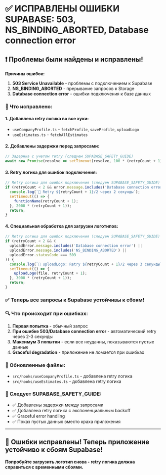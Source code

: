 # ✅ ИСПРАВЛЕНЫ ОШИБКИ SUPABASE: 503, NS_BINDING_ABORTED, Database connection error

## ❗ Проблемы были найдены и исправлены!

**Причины ошибок:**
1. **503 Service Unavailable** - проблемы с подключением к Supabase
2. **NS_BINDING_ABORTED** - прерывание запросов к Storage
3. **Database connection error** - ошибки подключения к базе данных

### 🔧 Что исправлено:

#### **1. Добавлена retry логика во все хуки:**
- `useCompanyProfile.ts` - `fetchProfile`, `saveProfile`, `uploadLogo`
- `useEstimates.ts` - `fetchAllEstimates`

#### **2. Добавлены задержки перед запросами:**
```typescript
// Задержка с учетом retry (следуем SUPABASE_SAFETY_GUIDE)
await new Promise(resolve => setTimeout(resolve, 100 * (retryCount + 1)));
```

#### **3. Retry логика для ошибок подключения:**
```typescript
// Retry логика для ошибок подключения (следуем SUPABASE_SAFETY_GUIDE)
if (retryCount < 2 && error.message.includes('Database connection error')) {
  console.log(`🔧 Retry ${retryCount + 1}/2 через 2 секунды`);
  setTimeout(() => {
    functionName(retryCount + 1);
  }, 2000 * (retryCount + 1));
  return;
}
```

#### **4. Специальная обработка для загрузки логотипов:**
```typescript
// Retry логика для ошибок подключения (следуем SUPABASE_SAFETY_GUIDE)
if (retryCount < 2 && (
  uploadError.message.includes('Database connection error') ||
  uploadError.message.includes('NS_BINDING_ABORTED') ||
  uploadError.statusCode === 503
)) {
  console.log(`🔧 uploadLogo: Retry ${retryCount + 1}/2 через 3 секунды`);
  setTimeout(() => {
    uploadLogo(file, retryCount + 1);
  }, 3000 * (retryCount + 1));
  return;
}
```

### ✅ Теперь все запросы к Supabase устойчивы к сбоям!

### 🔍 Что происходит при ошибках:
1. **Первая попытка** - обычный запрос
2. **При ошибке 503/Database connection error** - автоматический retry через 2-3 секунды
3. **Максимум 3 попытки** - если все неудачны, показываются пустые данные
4. **Graceful degradation** - приложение не ломается при ошибках

### 📁 Обновленные файлы:
- `src/hooks/useCompanyProfile.ts` - добавлена retry логика
- `src/hooks/useEstimates.ts` - добавлена retry логика

### 🎯 Следует SUPABASE_SAFETY_GUIDE:
- ✅ Добавлены задержки между запросами
- ✅ Добавлена retry логика с экспоненциальным backoff
- ✅ Graceful error handling
- ✅ Показ пустых данных вместо краха приложения

---

## 🎯 Ошибки исправлены! Теперь приложение устойчиво к сбоям Supabase!

**Попробуйте загрузить логотип снова - retry логика должна справиться с временными сбоями.**
